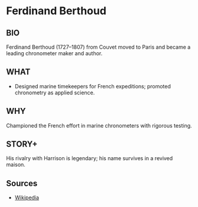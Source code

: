 # Ferdinand Berthoud

## BIO
Ferdinand Berthoud (1727–1807) from Couvet moved to Paris and became a leading chronometer maker and author.

## WHAT
- Designed marine timekeepers for French expeditions; promoted chronometry as applied science.

## WHY
Championed the French effort in marine chronometers with rigorous testing.

## STORY+
His rivalry with Harrison is legendary; his name survives in a revived maison.

## Sources

- [Wikipedia](https://en.wikipedia.org/wiki/Ferdinand_Berthoud)
